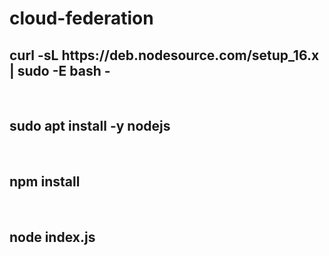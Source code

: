 # cloud-federation


<h2> curl -sL https://deb.nodesource.com/setup_16.x | sudo -E bash - </h2>
<br> 
<h2> sudo apt install -y nodejs </h2>
<br>
<h2> npm install </h2>
<br>
<h2> node index.js </h2>



